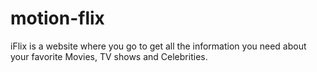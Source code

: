 # motion-flix
iFlix is a website where you go to get all the information you need about your favorite Movies, TV shows and Celebrities.
